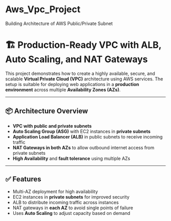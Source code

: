 # Aws_Vpc_Project
Building  Architecture of AWS Public/Private Subnet
# 🏗️ Production-Ready VPC with ALB, Auto Scaling, and NAT Gateways

This project demonstrates how to create a highly available, secure, and scalable **Virtual Private Cloud (VPC)** architecture using AWS services. The setup is suitable for deploying web applications in a **production environment** across multiple **Availability Zones (AZs)**.

---

## 📦 Architecture Overview

- **VPC with public and private subnets**
- **Auto Scaling Group (ASG)** with EC2 instances in **private subnets**
- **Application Load Balancer (ALB)** in public subnets to receive incoming traffic
- **NAT Gateways in both AZs** to allow outbound internet access from private subnets
- **High Availability** and **fault tolerance** using multiple AZs

---

## ✅ Features

- Multi-AZ deployment for high availability
- EC2 instances in **private subnets** for improved security
- ALB to distribute incoming traffic across instances
- NAT gateways in **each AZ** to avoid single points of failure
- Uses **Auto Scaling** to adjust capacity based on demand

